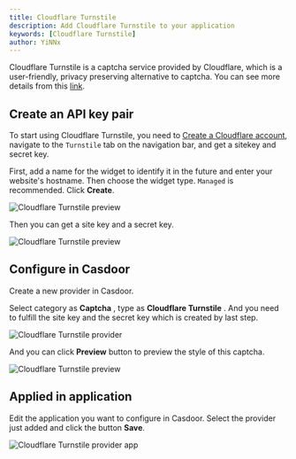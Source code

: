 ```yaml
---
title: Cloudflare Turnstile
description: Add Cloudflare Turnstile to your application
keywords: [Cloudflare Turnstile]
author: YiNNx
---
```


Cloudflare Turnstile is a captcha service provided by Cloudflare, which is a user-friendly, privacy preserving alternative to captcha. You can see more details from this [link](https://developers.cloudflare.com/turnstile/).

## Create an API key pair

To start using Cloudflare Turnstile, you need to [Create a Cloudflare account](https://dash.cloudflare.com/?to=/:account/turnstile), navigate to the `Turnstile` tab on the navigation bar, and get a sitekey and secret key.

First, add a name for the widget to identify it in the future and enter your website's hostname. Then choose the widget type. `Managed` is recommended. Click **Create**.

![Cloudflare Turnstile preview](/img/providers/captcha/captcha_cloudflare1.png)

Then you can get a site key and a secret key.

![Cloudflare Turnstile preview](/img/providers/captcha/captcha_cloudflare2.png)

## Configure in Casdoor

Create a new provider in Casdoor.

Select category as  **Captcha** , type as  **Cloudflare Turnstile** . And you need to fulfill the site key and the secret key which is created by last step.

![Cloudflare Turnstile provider](/img/providers/captcha/captcha_cloudflare3.png)

And you can click **Preview** button to preview the style of this captcha.

![Cloudflare Turnstile preview](/img/providers/captcha/captcha_cloudflare4.png)

## Applied in application

Edit the application you want to configure in Casdoor. Select the provider just added and click the button **Save**.

![Cloudflare Turnstile provider app](/img/providers/captcha/captcha_cloudflare5.png)
